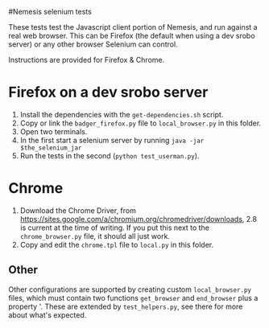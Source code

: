 #Nemesis selenium tests

These tests test the Javascript client portion of Nemesis, and run against
a real web browser. This can be Firefox (the default when using a dev srobo server)
or any other browser Selenium can control.

Instructions are provided for Firefox & Chrome.

# Firefox on a dev srobo server

1. Install the dependencies with the `get-dependencies.sh` script.
2. Copy or link the `badger_firefox.py` file to `local_browser.py` in this folder.
3. Open two terminals.
4. In the first start a selenium server by running  `java -jar $the_selenium_jar`
5. Run the tests in the second (`python test_userman.py`).

# Chrome

1. Download the Chrome Driver, from https://sites.google.com/a/chromium.org/chromedriver/downloads,
   2.8 is current at the time of writing. If you put this next to the
   `chrome_browser.py` file, it should all just work.
2. Copy and edit the `chrome.tpl` file to `local.py` in this folder.

## Other

Other configurations are supported by creating custom `local_browser.py`
files, which must contain two functions `get_browser` and `end_browser` plus a
property '. These are extended by `test_helpers.py`, see there for more
about what's expected.
